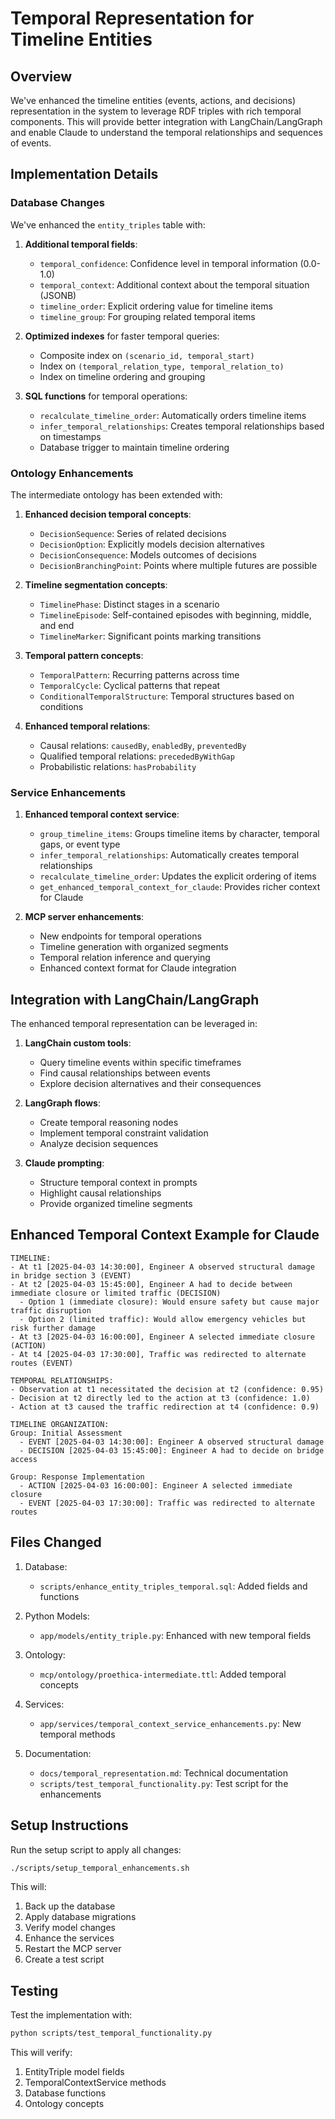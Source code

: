 # Temporal Representation for Timeline Entities

## Overview

We've enhanced the timeline entities (events, actions, and decisions) representation in the system to leverage RDF triples with rich temporal components. This will provide better integration with LangChain/LangGraph and enable Claude to understand the temporal relationships and sequences of events.

## Implementation Details

### Database Changes

We've enhanced the `entity_triples` table with:

1. **Additional temporal fields**:
   - `temporal_confidence`: Confidence level in temporal information (0.0-1.0)
   - `temporal_context`: Additional context about the temporal situation (JSONB)
   - `timeline_order`: Explicit ordering value for timeline items
   - `timeline_group`: For grouping related temporal items

2. **Optimized indexes** for faster temporal queries:
   - Composite index on `(scenario_id, temporal_start)`
   - Index on `(temporal_relation_type, temporal_relation_to)`
   - Index on timeline ordering and grouping

3. **SQL functions** for temporal operations:
   - `recalculate_timeline_order`: Automatically orders timeline items
   - `infer_temporal_relationships`: Creates temporal relationships based on timestamps
   - Database trigger to maintain timeline ordering

### Ontology Enhancements

The intermediate ontology has been extended with:

1. **Enhanced decision temporal concepts**:
   - `DecisionSequence`: Series of related decisions
   - `DecisionOption`: Explicitly models decision alternatives
   - `DecisionConsequence`: Models outcomes of decisions
   - `DecisionBranchingPoint`: Points where multiple futures are possible

2. **Timeline segmentation concepts**:
   - `TimelinePhase`: Distinct stages in a scenario
   - `TimelineEpisode`: Self-contained episodes with beginning, middle, and end
   - `TimelineMarker`: Significant points marking transitions

3. **Temporal pattern concepts**:
   - `TemporalPattern`: Recurring patterns across time
   - `TemporalCycle`: Cyclical patterns that repeat
   - `ConditionalTemporalStructure`: Temporal structures based on conditions

4. **Enhanced temporal relations**:
   - Causal relations: `causedBy`, `enabledBy`, `preventedBy`
   - Qualified temporal relations: `precededByWithGap`
   - Probabilistic relations: `hasProbability`

### Service Enhancements

1. **Enhanced temporal context service**:
   - `group_timeline_items`: Groups timeline items by character, temporal gaps, or event type
   - `infer_temporal_relationships`: Automatically creates temporal relationships
   - `recalculate_timeline_order`: Updates the explicit ordering of items
   - `get_enhanced_temporal_context_for_claude`: Provides richer context for Claude

2. **MCP server enhancements**:
   - New endpoints for temporal operations
   - Timeline generation with organized segments
   - Temporal relation inference and querying
   - Enhanced context format for Claude integration

## Integration with LangChain/LangGraph

The enhanced temporal representation can be leveraged in:

1. **LangChain custom tools**:
   - Query timeline events within specific timeframes
   - Find causal relationships between events
   - Explore decision alternatives and their consequences

2. **LangGraph flows**:
   - Create temporal reasoning nodes
   - Implement temporal constraint validation
   - Analyze decision sequences

3. **Claude prompting**:
   - Structure temporal context in prompts
   - Highlight causal relationships
   - Provide organized timeline segments

## Enhanced Temporal Context Example for Claude

```
TIMELINE:
- At t1 [2025-04-03 14:30:00], Engineer A observed structural damage in bridge section 3 (EVENT)
- At t2 [2025-04-03 15:45:00], Engineer A had to decide between immediate closure or limited traffic (DECISION)
  - Option 1 (immediate closure): Would ensure safety but cause major traffic disruption
  - Option 2 (limited traffic): Would allow emergency vehicles but risk further damage
- At t3 [2025-04-03 16:00:00], Engineer A selected immediate closure (ACTION)
- At t4 [2025-04-03 17:30:00], Traffic was redirected to alternate routes (EVENT)

TEMPORAL RELATIONSHIPS:
- Observation at t1 necessitated the decision at t2 (confidence: 0.95)
- Decision at t2 directly led to the action at t3 (confidence: 1.0)
- Action at t3 caused the traffic redirection at t4 (confidence: 0.9)

TIMELINE ORGANIZATION:
Group: Initial Assessment
  - EVENT [2025-04-03 14:30:00]: Engineer A observed structural damage
  - DECISION [2025-04-03 15:45:00]: Engineer A had to decide on bridge access

Group: Response Implementation
  - ACTION [2025-04-03 16:00:00]: Engineer A selected immediate closure
  - EVENT [2025-04-03 17:30:00]: Traffic was redirected to alternate routes
```

## Files Changed

1. Database:
   - `scripts/enhance_entity_triples_temporal.sql`: Added fields and functions

2. Python Models:
   - `app/models/entity_triple.py`: Enhanced with new temporal fields

3. Ontology:
   - `mcp/ontology/proethica-intermediate.ttl`: Added temporal concepts

4. Services:
   - `app/services/temporal_context_service_enhancements.py`: New temporal methods

5. Documentation:
   - `docs/temporal_representation.md`: Technical documentation
   - `scripts/test_temporal_functionality.py`: Test script for the enhancements

## Setup Instructions

Run the setup script to apply all changes:

```bash
./scripts/setup_temporal_enhancements.sh
```

This will:
1. Back up the database
2. Apply database migrations
3. Verify model changes
4. Enhance the services
5. Restart the MCP server
6. Create a test script

## Testing

Test the implementation with:

```bash
python scripts/test_temporal_functionality.py
```

This will verify:
1. EntityTriple model fields
2. TemporalContextService methods
3. Database functions
4. Ontology concepts
